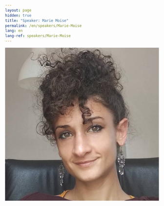 ```yaml
---
layout: page
hidden: true
title: "Speaker: Marie Moise"
permalink: /en/speakers/Marie-Moise
lang: en
lang-ref: speakers/Marie-Moise
---
```


![Marie Moise](/assets/speakers/Marie-Moise.jpg)